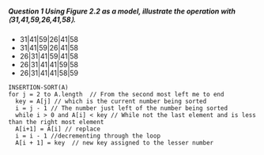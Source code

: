 <h5>
Question 1
Using Figure 2.2 as a model,
illustrate the operation with ⟨31,41,59,26,41,58⟩.
</h5>

<ul>
  <li>31|41|59|26|41|58 </li>
  <li>31|41|59|26|41|58 </li>
  <li>26|31|41|59|41|58</li>
  <li>26|31|41|41|59|58</li>
  <li>26|31|41|41|58|59</li>
</ul>

```
INSERTION-SORT(A)
for j = 2 to A.length  // From the second most left me to end 
  key = A[j] // which is the current number being sorted
  i = j - 1 // The number just left of the number being sorted 
  while i > 0 and A[i] < key // While not the last element and is less than the right most element
  A[i+1] = A[i] // replace
  i = i - 1 //decrementing through the loop
  A[i + 1] = key  // new key assigned to the lesser number 
```  
